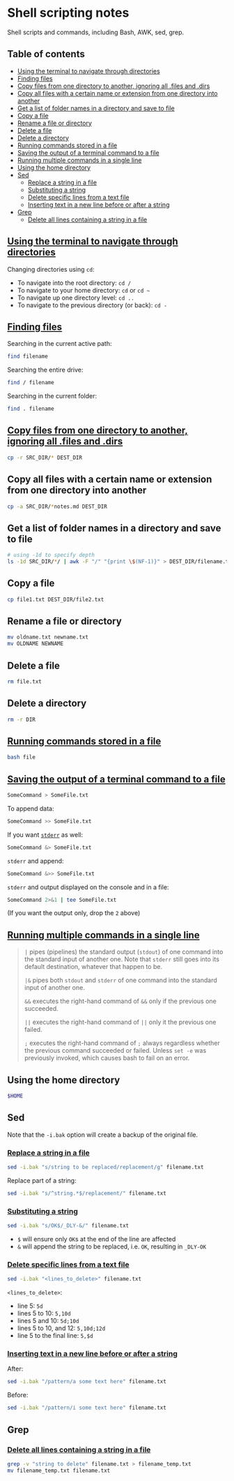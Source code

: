 # Shell scripting notes <!-- omit in toc -->

Shell scripts and commands, including Bash, AWK, sed, grep.

## Table of contents <!-- omit in toc -->

- [Using the terminal to navigate through directories](#using-the-terminal-to-navigate-through-directories)
- [Finding files](#finding-files)
- [Copy files from one directory to another, ignoring all .files and .dirs](#copy-files-from-one-directory-to-another-ignoring-all-files-and-dirs)
- [Copy all files with a certain name or extension from one directory into another](#copy-all-files-with-a-certain-name-or-extension-from-one-directory-into-another)
- [Get a list of folder names in a directory and save to file](#get-a-list-of-folder-names-in-a-directory-and-save-to-file)
- [Copy a file](#copy-a-file)
- [Rename a file or directory](#rename-a-file-or-directory)
- [Delete a file](#delete-a-file)
- [Delete a directory](#delete-a-directory)
- [Running commands stored in a file](#running-commands-stored-in-a-file)
- [Saving the output of a terminal command to a file](#saving-the-output-of-a-terminal-command-to-a-file)
- [Running multiple commands in a single line](#running-multiple-commands-in-a-single-line)
- [Using the home directory](#using-the-home-directory)
- [Sed](#sed)
  - [Replace a string in a file](#replace-a-string-in-a-file)
  - [Substituting a string](#substituting-a-string)
  - [Delete specific lines from a text file](#delete-specific-lines-from-a-text-file)
  - [Inserting text in a new line before or after a string](#inserting-text-in-a-new-line-before-or-after-a-string)
- [Grep](#grep)
  - [Delete all lines containing a string in a file](#delete-all-lines-containing-a-string-in-a-file)

## [Using the terminal to navigate through directories](https://help.ubuntu.com/community/UsingTheTerminal)

Changing directories using `cd`:

- To navigate into the root directory: `cd /`
- To navigate to your home directory: `cd` or `cd ~`
- To navigate up one directory level: `cd ..`
- To navigate to the previous directory (or back): `cd -`

## [Finding files](https://www.lifewire.com/uses-of-linux-command-find-2201100)

Searching in the current active path:

```sh
find filename
```

Searching the entire drive:

```sh
find / filename
```

Searching in the current folder:

```sh
find . filename
```

## [Copy files from one directory to another, ignoring all .files and .dirs](https://stackoverflow.com/a/11557164)

```sh
cp -r SRC_DIR/* DEST_DIR
```

## Copy all files with a certain name or extension from one directory into another

```sh
cp -a SRC_DIR/*notes.md DEST_DIR
```

## Get a list of folder names in a directory and save to file

```sh
# using -1d to specify depth
ls -1d SRC_DIR/*/ | awk -F "/" "{print \$(NF-1)}" > DEST_DIR/filename.txt
```

## Copy a file

```sh
cp file1.txt DEST_DIR/file2.txt
```

## Rename a file or directory

```sh
mv oldname.txt newname.txt
mv OLDNAME NEWNAME
```

## Delete a file

```sh
rm file.txt
```

## Delete a directory

```sh
rm -r DIR
```

## [Running commands stored in a file](https://stackoverflow.com/a/13568021)

```sh
bash file
```

## [Saving the output of a terminal command to a file](https://askubuntu.com/a/420983)

```sh
SomeCommand > SomeFile.txt
```

To append data:

```sh
SomeCommand >> SomeFile.txt
```

If you want [`stderr`](https://en.wikipedia.org/wiki/Standard_streams#Standard_error_.28stderr.29) as well:

```sh
SomeCommand &> SomeFile.txt
```

`stderr` and append:

```sh
SomeCommand &>> SomeFile.txt
```

`stderr` and output displayed on the console and in a file:

```sh
SomeCommand 2>&1 | tee SomeFile.txt
```

(If you want the output only, drop the `2` above)

## [Running multiple commands in a single line](https://stackoverflow.com/q/5130847)

> `|` pipes (pipelines) the standard output (`stdout`) of one command into the standard input of another one. Note that `stderr` still goes into its default destination, whatever that happen to be.
>
> `|&` pipes both `stdout` and `stderr` of one command into the standard input of another one.
>
> `&&` executes the right-hand command of `&&` only if the previous one succeeded.
>
> `||` executes the right-hand command of `||` only it the previous one failed.
>
> `;` executes the right-hand command of `;` always regardless whether the previous command succeeded or failed. Unless `set -e` was previously invoked, which causes bash to fail on an error.

## Using the home directory

```sh
$HOME
```

## Sed

Note that the `-i.bak` option will create a backup of the original file.

### [Replace a string in a file](https://www.cyberciti.biz/faq/how-to-use-sed-to-find-and-replace-text-in-files-in-linux-unix-shell/)

```sh
sed -i.bak "s/string to be replaced/replacement/g" filename.txt
```

Replace part of a string:

```sh
sed -i.bak "s/^string.*$/replacement/" filename.txt
```

### [Substituting a string](https://www.unix.com/shell-programming-and-scripting/266684-using-sed-find-append-insert-same-line.html)

```sh
sed -i.bak "s/OK$/_DLY-&/" filename.txt
```

- `$` will ensure only `OK`s at the end of the line are affected
- `&` will append the string to be replaced, i.e. `OK`, resulting in `_DLY-OK`

### [Delete specific lines from a text file](https://stackoverflow.com/a/2112496)

```sh
sed -i.bak "<lines_to_delete>" filename.txt
```

`<lines_to_delete>`:

- line 5: `5d`
- lines 5 to 10: `5,10d`
- lines 5 and 10: `5d;10d`
- lines 5 to 10, and 12: `5,10d;12d`
- line 5 to the final line: `5,$d`

### [Inserting text in a new line before or after a string](https://unix.stackexchange.com/q/121161)

After:

```sh
sed -i.bak "/pattern/a some text here" filename.txt
```

Before:

```sh
sed -i.bak "/pattern/i some text here" filename.txt
```

## Grep

### [Delete all lines containing a string in a file](https://stackoverflow.com/a/13188531)

```sh
grep -v "string to delete" filename.txt > filename_temp.txt
mv filename_temp.txt filename.txt
```

